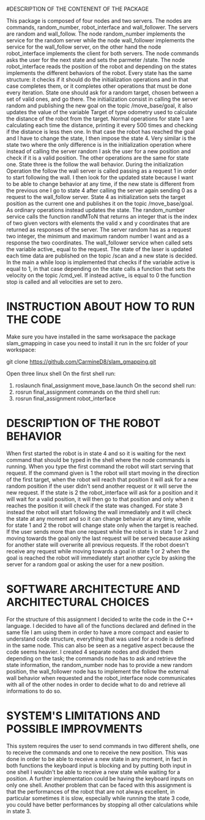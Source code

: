 #DESCRIPTION OF THE CONTENENT OF THE PACKAGE

This package is composed of four nodes and two servers. The nodes are commands, random_number, robot_interface and wall_follower. The servers are random and wall_follow. The node random_number implements the service for the random server while the node wall_follower implements the service for the wall_follow server, on the other hand the node robot_interface implements the client for both servers. 
The node commands asks the user for the next state and sets the parmeter /state.
The node robot_interface reads the position of the robot and depending on the states implements the different behaviors of the robot. Every state has the same structure: it checks if it should do the initialization operations and in that case completes them, or it completes other operations that must be done every iteration.
State one should ask for a random target, chosen between a set of valid ones, and go there. The initialization consist in calling the server random and publishing the new goal on the topic /move_base/goal, it also updates the value of the variable Target of type odometry used to calculate the distance of the robot from the target. Normal operations for state 1 are calculating each time the distance, printing it every 500 times and checking if the distance is less then one. In that case the robot has reached the goal and I have to change the state, I then impose the state 4. 
Very similar is the state two where the only difference is in the initialization operation where instead of calling the server random I ask the user for a new position and check if it is a valid position. The other operations are the same for state one.
State three is the follow the wall behavior. During the initialization Operation the follow the wall server is called passing as a request 1 in order to start following the wall. I then look for the updated state because I want to be able to change behavior at any time, if the new state is different from the previous one I go to state 4 after calling the server again sending 0 as a request to the wall_follow server. 
State 4 as initialization sets the target position as the current one and publishes it on the topic /move_base/goal. As ordinary operations instead updates the state. 
The random_number service calls the function randMToN that returns an integer that is the index of two given vectors with elements the valid x and y coordinates that are returned as responses of the server. The server random has as a request two integer, the minimum and maximum random number I want and as a response the two coordinates.
The wall_follower service when called sets the variable active_ equal to the request. The state of the laser is updated each time data are published on the topic /scan and a new state is decided. In the main a while loop is implemented that checks if the variable active is equal to 1, in that case depending on the state calls a function that sets the velocity on the topic /cmd_vel. If instead active_ is equal to 0 the function stop is called and all velocities are set to zero.

# INSTRUCTION ABOUT HOW TO RUN THE CODE

Make sure you have installed in the same worksapace the package slam_gmapping
in case you need to install it run in the src folder of your workspace:

git clone https://github.com/CarmineD8/slam_gmapping.git

Open three linux shell
On the first shell run:
1. roslaunch final_assignment move_base.launch
On the second shell run:
2. rosrun final_assignment commands
on the third shell run:
3. rosrun final_assignment robot_interface

# DESCRIPTION OF THE ROBOT BEHAVIOR

When first started the robot is in state 4 and so it is waiting for the next command that should be typed in the shell where the node commands is running. When you type the first command the robot will start serving that request. If the command given is 1 the robot will start moving in the direction of the first target, when the robot will reach that position it will ask for a new random position if the user didn't send another request or it will serve the new request. If the state is 2 the robot_interface will ask for a position and it will wait for a valid position, it will then go to that position and only when it reaches the position it will check if the state was changed. For state 3 instead the robot will start following the wall immediately and it will check the state at any moment and so it can change behavior at any time, while for state 1 and 2 the robot will change state only when the target is reached. 
If the user sends more than one request while the robot is in state 1 or 2 and moving towards the goal only the last request will be served because asking for another state will overwrite all previous requests. If the robot doesn't receive any request while moving towards a goal in state 1 or 2 when the goal is reached the robot will immediately start another cycle by asking the server for a random goal or asking the user for a new position.

# SOFTWARE ARCHITECTURE AND ARCHITECTURAL CHOICES

For the structure of this assignment I decided to write the code in the C++ language. I decided to have all of the functions declared and defined in the same file I am using them in order to have a more compact and easier to understand code structure, everything that was used for a node is defined in the same node. This can also be seen as a negative aspect because the code seems heavier. 
I created 4 separate nodes and divided them depending on the task; the commands node has to ask and retrieve the state information, the random_number node has to provide a new random position, the wall_follower node has to implement the follow the external wall behavior when requested and the robot_interface node communicates with all of the other nodes in order to decide what to do and retrieve all informations to do so. 

# SYSTEM'S LIMITATIONS AND POSSIBLE IMPROVMENTS

This system requires the user to send commands in two different shells, one to receive the commands and one to receive the new position. This was done in order to be able to receive a new state in any moment, in fact in both functions the keyboard input is blocking and by putting both input in one shell I wouldn't be able to receive a new state while waiting for a position. A further implementation could be having the keyboard inputs on only one shell. 
Another problem that can be faced with this assignment is that the performances of the robot that are not always excellent, in particular sometimes it is slow, especially while running the state 3 code, you could have better performances by stopping all other calculations while in state 3.




